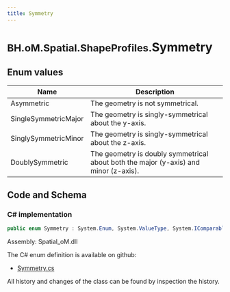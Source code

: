 ```yaml
---
title: Symmetry
---
```


# <small>BH.oM.Spatial.ShapeProfiles.</small>**Symmetry**



## Enum values

| Name            | Description                                                    |
|-----------------|----------------------------------------------------------------|
| Asymmetric |  The geometry is not symmetrical.  |
| SingleSymmetricMajor |  The geometry is singly-symmetrical about the y-axis.  |
| SinglySymmetricMinor |  The geometry is singly-symmetrical about the z-axis.  |
| DoublySymmetric |  The geometry is doubly symmetrical about both the major (y-axis) and minor (z-axis).  |


## Code and Schema

### C# implementation

``` C# title="C#"
public enum Symmetry : System.Enum, System.ValueType, System.IComparable, System.ISpanFormattable, System.IFormattable, System.IConvertible
```

Assembly: Spatial_oM.dll

The C# enum definition is available on github:

- [Symmetry.cs](https://github.com/BHoM/BHoM/blob/develop/Spatial_oM/ShapeProfiles\Enums\Symmetry.cs)

All history and changes of the class can be found by inspection the history.

